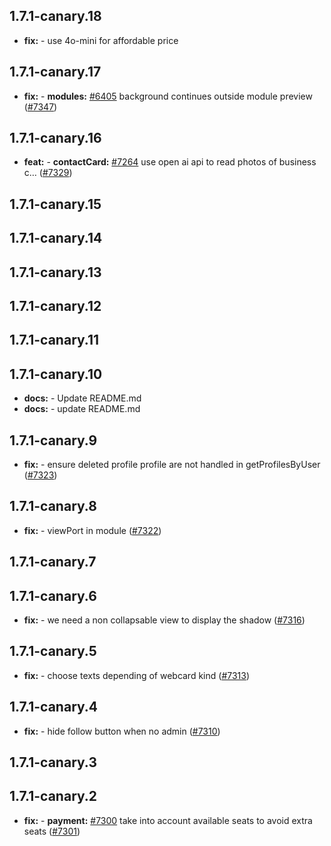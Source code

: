 ## 1.7.1-canary.18

* **fix:**  - use 4o-mini for affordable price

## 1.7.1-canary.17

* **fix:**  - **modules:** [#6405](https://github.com/AzzappApp/azzapp/pull/6405) background continues outside module preview ([#7347](https://github.com/AzzappApp/azzapp/pull/7347))

## 1.7.1-canary.16

* **feat:**  - **contactCard:** [#7264](https://github.com/AzzappApp/azzapp/pull/7264) use open ai api to read photos of business c… ([#7329](https://github.com/AzzappApp/azzapp/pull/7329))

## 1.7.1-canary.15



## 1.7.1-canary.14



## 1.7.1-canary.13



## 1.7.1-canary.12



## 1.7.1-canary.11



## 1.7.1-canary.10

* **docs:**  - Update README.md
* **docs:**  - update README.md

## 1.7.1-canary.9

* **fix:**  - ensure deleted profile profile are not handled in getProfilesByUser ([#7323](https://github.com/AzzappApp/azzapp/pull/7323))

## 1.7.1-canary.8

* **fix:**  - viewPort in module ([#7322](https://github.com/AzzappApp/azzapp/pull/7322))

## 1.7.1-canary.7



## 1.7.1-canary.6

* **fix:**  - we need a non collapsable view to display the shadow ([#7316](https://github.com/AzzappApp/azzapp/pull/7316))

## 1.7.1-canary.5

* **fix:**  - choose texts depending of webcard kind ([#7313](https://github.com/AzzappApp/azzapp/pull/7313))

## 1.7.1-canary.4

* **fix:**  - hide follow button when no admin ([#7310](https://github.com/AzzappApp/azzapp/pull/7310))

## 1.7.1-canary.3



## 1.7.1-canary.2

* **fix:**  - **payment:** [#7300](https://github.com/AzzappApp/azzapp/pull/7300) take into account available seats to avoid extra seats ([#7301](https://github.com/AzzappApp/azzapp/pull/7301))